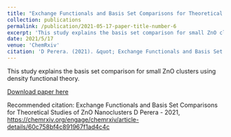 ```yaml
---
title: "Exchange Functionals and Basis Set Comparisons for Theoretical Studies of ZnO Nanoclusters - ChemRxiv"
collection: publications
permalink: /publication/2021-05-17-paper-title-number-6
excerpt: 'This study explains the basis set comparison for small ZnO clusters using density functional theory.'
date: 2021/5/17
venue: 'ChemRxiv'
citation: 'D Perera. (2021). &quot; Exchange Functionals and Basis Set Comparisons for Theoretical Studies of ZnO Nonoclusters.&quot; <i>Chemrxiv</i>. 1(6).'
---
```

This study explains the basis set comparison for small ZnO clusters using density functional theory.

[Download paper here](https://chemrxiv.org/engage/chemrxiv/article-details/60c758bf4c891967f1ad4c4c)

Recommended citation: Exchange Functionals and Basis Set Comparisons for Theoretical Studies of ZnO Nanoclusters
D Perera - 2021, https://chemrxiv.org/engage/chemrxiv/article-details/60c758bf4c891967f1ad4c4c

